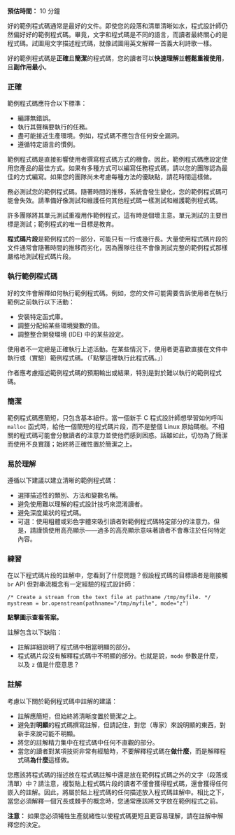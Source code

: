**預估時間：** 10 分鐘

好的範例程式碼通常是最好的文件。即使您的段落和清單清晰如水，程式設計師仍然偏好好的範例程式碼。畢竟，文字和程式碼是不同的語言，而讀者最終關心的是程式碼。試圖用文字描述程式碼，就像試圖用英文解釋一首義大利詩歌一樣。

好的範例程式碼是**正確**且**簡潔**的程式碼，您的讀者可以**快速理解**並**輕鬆重複使用**，且**副作用最小**。

### 正確

範例程式碼應符合以下標準：

*   編譯無錯誤。
*   執行其聲稱要執行的任務。
*   盡可能接近生產環境。例如，程式碼不應包含任何安全漏洞。
*   遵循特定語言的慣例。

範例程式碼是直接影響使用者撰寫程式碼方式的機會。因此，範例程式碼應設定使用您產品的最佳方式。如果有多種方式可以編寫任務程式碼，請以您的團隊認為最佳的方式編寫。如果您的團隊尚未考慮每種方法的優缺點，請花時間這樣做。

務必測試您的範例程式碼。隨著時間的推移，系統會發生變化，您的範例程式碼可能會失效。請準備好像測試和維護任何其他程式碼一樣測試和維護範例程式碼。

許多團隊將其單元測試重複用作範例程式，這有時是個壞主意。單元測試的主要目標是測試；範例程式的唯一目標是教育。

**程式碼片段**是範例程式的一部分，可能只有一行或幾行長。大量使用程式碼片段的文件通常會隨著時間的推移而劣化，因為團隊往往不會像測試完整的範例程式那樣嚴格地測試程式碼片段。

### 執行範例程式碼

好的文件會解釋如何執行範例程式碼。例如，您的文件可能需要告訴使用者在執行範例之前執行以下活動：

*   安裝特定函式庫。
*   調整分配給某些環境變數的值。
*   調整整合開發環境 (IDE) 中的某些設定。

使用者不一定總是正確執行上述活動。在某些情況下，使用者更喜歡直接在文件中執行或（實驗）範例程式碼。（「點擊這裡執行此程式碼。」）

作者應考慮描述範例程式碼的預期輸出或結果，特別是對於難以執行的範例程式碼。

### 簡潔

範例程式碼應簡短，只包含基本組件。當一個新手 C 程式設計師想學習如何呼叫 `malloc` 函式時，給他一個簡短的程式碼片段，而不是整個 Linux 原始碼樹。不相關的程式碼可能會分散讀者的注意力並使他們感到困惑。話雖如此，切勿為了簡潔而使用不良實踐；始終將正確性置於簡潔之上。

### 易於理解

遵循以下建議以建立清晰的範例程式碼：

*   選擇描述性的類別、方法和變數名稱。
*   避免使用難以理解的程式設計技巧來混淆讀者。
*   避免深度巢狀的程式碼。
*   可選：使用粗體或彩色字體來吸引讀者對範例程式碼特定部分的注意力。但是，請謹慎使用高亮顯示——過多的高亮顯示意味著讀者不會專注於任何特定內容。

### 練習

在以下程式碼片段的註解中，您看到了什麼問題？假設程式碼的目標讀者是剛接觸 `br` API 但對串流概念有一定經驗的程式設計師：

```
/* Create a stream from the text file at pathname /tmp/myfile. */
mystream = br.openstream(pathname="/tmp/myfile", mode="z")
```

**點擊圖示查看答案。**

註解包含以下缺陷：

*   註解詳細說明了程式碼中相當明顯的部分。
*   程式碼片段沒有解釋程式碼中不明顯的部分。也就是說，`mode` 參數是什麼，以及 `z` 值是什麼意思？

### 註解

考慮以下關於範例程式碼中註解的建議：

*   註解應簡短，但始終將清晰度置於簡潔之上。
*   避免對**明顯**的程式碼撰寫註解，但請記住，對您（專家）來說明顯的東西，對新手來說可能不明顯。
*   將您的註解精力集中在程式碼中任何不直觀的部分。
*   當您的讀者對某項技術非常有經驗時，不要解釋程式碼在**做什麼**，而是解釋程式碼**為什麼**這樣做。

您應該將程式碼的描述放在程式碼註解中還是放在範例程式碼之外的文字（段落或清單）中？請注意，複製貼上程式碼片段的讀者不僅會獲得程式碼，還會獲得任何嵌入的註解。因此，將屬於貼上程式碼的任何描述放入程式碼註解中。相比之下，當您必須解釋一個冗長或棘手的概念時，您通常應該將文字放在範例程式之前。

**注意：** 如果您必須犧牲生產就緒性以使程式碼更短且更容易理解，請在註解中解釋您的決定。